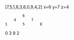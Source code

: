 [7,5,1,8,3,6,0,9,4,2]
x=6
y=7
z=4



            6   
        4       7
    1       5       8
0       3               9
    2 